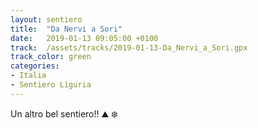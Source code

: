 ```yaml
---
layout: sentiero
title:  "Da Nervi a Sori"
date:   2019-01-13 09:05:00 +0100
track:  /assets/tracks/2019-01-13-Da_Nervi_a_Sori.gpx
track_color: green
categories: 
- Italia 
- Sentiero Liguria
---
```


Un altro bel sentiero!! :mountain: :snowflake: